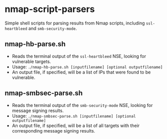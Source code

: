# nmap-script-parsers
Simple shell scripts for parsing results from Nmap scripts, including `ssl-heartbleed` and `smb-security-mode`.

## nmap-hb-parse.sh
* Reads the terminal output of the `ssl-heartbleed` NSE, looking for vulnerable targets.
* Usage: `./nmap-hb-parse.sh [inputfilename] [optional outputfilename]`
* An output file, if specified, will be a list of IPs that were found to be vulnerable.

## nmap-smbsec-parse.sh
* Reads the terminal output of the `smb-security-mode` NSE, looking for message signing results.
* Usage: `./nmap-smbsec-parse.sh [inputfilename] [optional outputfilename]`
* An output file, if specified, will be a list of all targets with their corresponding message signing results.
